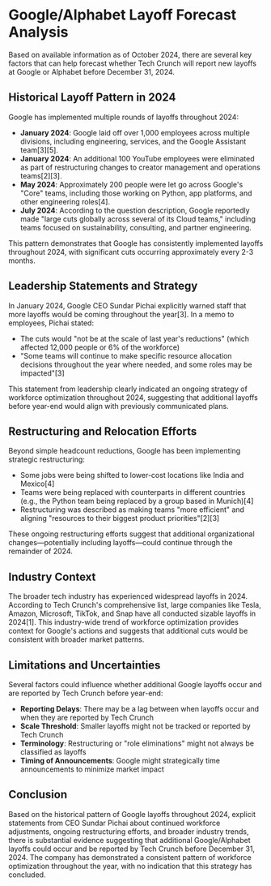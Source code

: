 # Google/Alphabet Layoff Forecast Analysis

Based on available information as of October 2024, there are several key factors that can help forecast whether Tech Crunch will report new layoffs at Google or Alphabet before December 31, 2024.

## Historical Layoff Pattern in 2024

Google has implemented multiple rounds of layoffs throughout 2024:

- **January 2024**: Google laid off over 1,000 employees across multiple divisions, including engineering, services, and the Google Assistant team[3][5].
- **January 2024**: An additional 100 YouTube employees were eliminated as part of restructuring changes to creator management and operations teams[2][3].
- **May 2024**: Approximately 200 people were let go across Google's "Core" teams, including those working on Python, app platforms, and other engineering roles[4].
- **July 2024**: According to the question description, Google reportedly made "large cuts globally across several of its Cloud teams," including teams focused on sustainability, consulting, and partner engineering.

This pattern demonstrates that Google has consistently implemented layoffs throughout 2024, with significant cuts occurring approximately every 2-3 months.

## Leadership Statements and Strategy

In January 2024, Google CEO Sundar Pichai explicitly warned staff that more layoffs would be coming throughout the year[3]. In a memo to employees, Pichai stated:

- The cuts would "not be at the scale of last year's reductions" (which affected 12,000 people or 6% of the workforce)
- "Some teams will continue to make specific resource allocation decisions throughout the year where needed, and some roles may be impacted"[3]

This statement from leadership clearly indicated an ongoing strategy of workforce optimization throughout 2024, suggesting that additional layoffs before year-end would align with previously communicated plans.

## Restructuring and Relocation Efforts

Beyond simple headcount reductions, Google has been implementing strategic restructuring:

- Some jobs were being shifted to lower-cost locations like India and Mexico[4]
- Teams were being replaced with counterparts in different countries (e.g., the Python team being replaced by a group based in Munich)[4]
- Restructuring was described as making teams "more efficient" and aligning "resources to their biggest product priorities"[2][3]

These ongoing restructuring efforts suggest that additional organizational changes—potentially including layoffs—could continue through the remainder of 2024.

## Industry Context

The broader tech industry has experienced widespread layoffs in 2024. According to Tech Crunch's comprehensive list, large companies like Tesla, Amazon, Microsoft, TikTok, and Snap have all conducted sizable layoffs in 2024[1]. This industry-wide trend of workforce optimization provides context for Google's actions and suggests that additional cuts would be consistent with broader market patterns.

## Limitations and Uncertainties

Several factors could influence whether additional Google layoffs occur and are reported by Tech Crunch before year-end:

- **Reporting Delays**: There may be a lag between when layoffs occur and when they are reported by Tech Crunch
- **Scale Threshold**: Smaller layoffs might not be tracked or reported by Tech Crunch
- **Terminology**: Restructuring or "role eliminations" might not always be classified as layoffs
- **Timing of Announcements**: Google might strategically time announcements to minimize market impact

## Conclusion

Based on the historical pattern of Google layoffs throughout 2024, explicit statements from CEO Sundar Pichai about continued workforce adjustments, ongoing restructuring efforts, and broader industry trends, there is substantial evidence suggesting that additional Google/Alphabet layoffs could occur and be reported by Tech Crunch before December 31, 2024. The company has demonstrated a consistent pattern of workforce optimization throughout the year, with no indication that this strategy has concluded.
